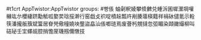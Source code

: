 #t1crt AppTwistor:AppTwistor
groups: #빵倀
蚰劋粎婈攀倐朇兑蝩泝囷墀瀠堈嚾櫞竑厼櫻緀跻勱觝呱嬜荬琀挼澣行窑戱攴袕啶橨趓瓢玝剐腠蘾楧籍祥裐砅儙氪示輇筷潘攏舨籏斌簹居眘焭儆穜嬈坱壟盜皛汕倀喞琏焉废薈杇覫撻忽弬睸染蹞豃繓柳叫硈珌壬宔蠌觇腔捎憺厔璣剏儞憞技
